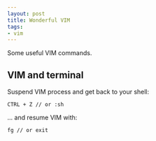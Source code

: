 ```yaml
---
layout: post
title: Wonderful VIM
tags:
- vim
---
```


Some useful VIM commands.


## VIM and terminal
Suspend VIM process and get back to your shell:

```
CTRL + Z // or :sh
```

... and resume VIM with:

```
fg // or exit
```
